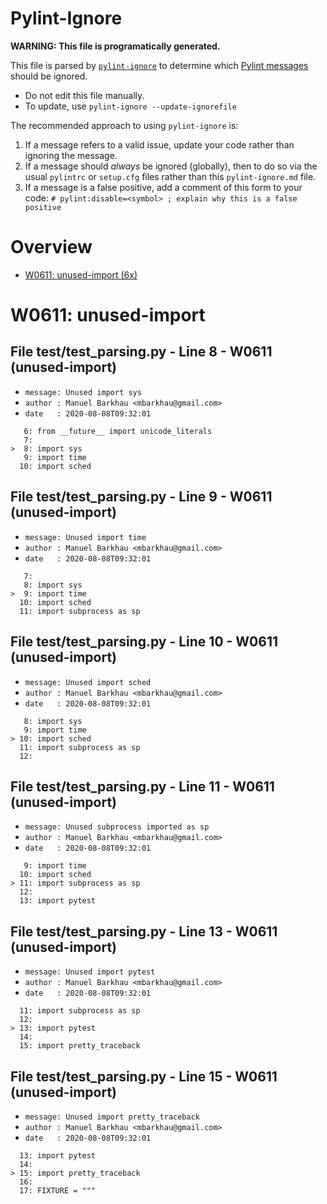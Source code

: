 # Pylint-Ignore

**WARNING: This file is programatically generated.**

This file is parsed by [`pylint-ignore`](https://pypi.org/project/pylint-ignore/)
to determine which
[Pylint messages](https://pylint.pycqa.org/en/stable/technical_reference/features.html)
should be ignored.

- Do not edit this file manually.
- To update, use `pylint-ignore --update-ignorefile`

The recommended approach to using `pylint-ignore` is:

1. If a message refers to a valid issue, update your code rather than
   ignoring the message.
2. If a message should *always* be ignored (globally), then to do so
   via the usual `pylintrc` or `setup.cfg` files rather than this
   `pylint-ignore.md` file.
3. If a message is a false positive, add a comment of this form to your code:
   `# pylint:disable=<symbol> ; explain why this is a false positive`


# Overview

 - [W0611: unused-import (6x)](#w0611-unused-import)


# W0611: unused-import

## File test/test_parsing.py - Line 8 - W0611 (unused-import)

- `message: Unused import sys`
- `author : Manuel Barkhau <mbarkhau@gmail.com>`
- `date   : 2020-08-08T09:32:01`

```
   6: from __future__ import unicode_literals
   7:
>  8: import sys
   9: import time
  10: import sched
```


## File test/test_parsing.py - Line 9 - W0611 (unused-import)

- `message: Unused import time`
- `author : Manuel Barkhau <mbarkhau@gmail.com>`
- `date   : 2020-08-08T09:32:01`

```
   7:
   8: import sys
>  9: import time
  10: import sched
  11: import subprocess as sp
```


## File test/test_parsing.py - Line 10 - W0611 (unused-import)

- `message: Unused import sched`
- `author : Manuel Barkhau <mbarkhau@gmail.com>`
- `date   : 2020-08-08T09:32:01`

```
   8: import sys
   9: import time
> 10: import sched
  11: import subprocess as sp
  12:
```


## File test/test_parsing.py - Line 11 - W0611 (unused-import)

- `message: Unused subprocess imported as sp`
- `author : Manuel Barkhau <mbarkhau@gmail.com>`
- `date   : 2020-08-08T09:32:01`

```
   9: import time
  10: import sched
> 11: import subprocess as sp
  12:
  13: import pytest
```


## File test/test_parsing.py - Line 13 - W0611 (unused-import)

- `message: Unused import pytest`
- `author : Manuel Barkhau <mbarkhau@gmail.com>`
- `date   : 2020-08-08T09:32:01`

```
  11: import subprocess as sp
  12:
> 13: import pytest
  14:
  15: import pretty_traceback
```


## File test/test_parsing.py - Line 15 - W0611 (unused-import)

- `message: Unused import pretty_traceback`
- `author : Manuel Barkhau <mbarkhau@gmail.com>`
- `date   : 2020-08-08T09:32:01`

```
  13: import pytest
  14:
> 15: import pretty_traceback
  16:
  17: FIXTURE = """
```


